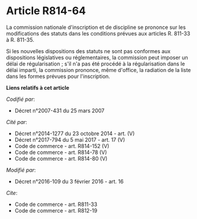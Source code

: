 # Article R814-64

La commission nationale d'inscription et de discipline se prononce sur les modifications des statuts dans les conditions
prévues aux articles R. 811-33 à R. 811-35. 

Si les nouvelles dispositions des statuts ne sont pas conformes aux dispositions législatives ou réglementaires, la
commission peut imposer un délai de régularisation ; s'il n'a pas été procédé à la régularisation dans le délai imparti, la
commission prononce, même d'office, la radiation de la liste dans les formes prévues pour l'inscription.

**Liens relatifs à cet article**

_Codifié par_:

  - Décret n°2007-431 du 25 mars 2007

_Cité par_:

  - Décret n°2014-1277 du 23 octobre 2014 - art. (V)
  - Décret n°2017-794 du 5 mai 2017 - art. 17 (V)
  - Code de commerce - art. R814-152 (V)
  - Code de commerce - art. R814-78 (V)
  - Code de commerce - art. R814-80 (V)

_Modifié par_:

  - Décret n°2016-109 du 3 février 2016 - art. 16

_Cite_:

  - Code de commerce - art. R811-33
  - Code de commerce - art. R812-19
